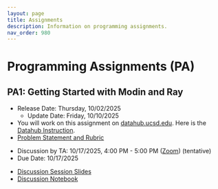 ```yaml
---
layout: page
title: Assignments
description: Information on programming assignments.
nav_order: 980
---
```


# Programming Assignments (PA) 

## PA1: Getting Started with Modin and Ray

- Release Date: Thursday, 10/02/2025
  - Update Date: Friday, 10/10/2025
- You will work on this assignment on [datahub.ucsd.edu](https://datahub.ucsd.edu). Here is the [Datahub Instruction](../assets/problem_statements/datahub_instruction.pdf).
- [Problem Statement and Rubric](../assets/problem_statements/dsc204fall2025_assignment_1_v2.pdf)
<!-- - [Starter Code](https://drive.google.com/file/d/1gVaAsZnEIQz6kHphsB-kt8Y0H7ajgOuB/view?usp=drive_link) -->
- Discussion by TA: 10/17/2025, 4:00 PM - 5:00 PM ([Zoom](https://ucsd.zoom.us/j/99453442891)) (tentative)
- Due Date: 10/17/2025
<!-- - [Discussion Session Slides](https://docs.google.com/presentation/d/1X2rVTsSJuCJAHcrT6_r346QICx8IsBOvWsO6COroULU/edit?slide=id.g388b1d7d5b8_0_0#slide=id.g388b1d7d5b8_0_0) -->
- [Discussion Session Slides](https://docs.google.com/presentation/d/1gfdluDIba88d4eCfRM27EUTqfcIme8_okhGe4fzZ0wI/edit?usp=sharing)
- [Discussion Notebook](https://drive.google.com/file/d/1kPipImAFFgnpS8qmVMPzko-EizXnF4sL/view?usp=sharing)

<script src="../assets/darkmode.js"></script>
<script>
  window.addEventListener("DOMContentLoaded", (event) => {
    onLoad();
});
</script>
